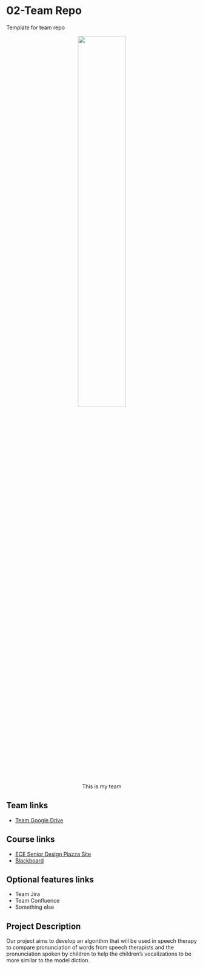 # 02-Team Repo
Template for team repo

<p align="center">
<img src="./images/Team 29.png" width="50%">
</p>
<p align="center">
This is my team
</p>

## Team links
- [Team Google Drive](https://drive.google.com/drive/folders/1Ac-iV2D9KQEg-vvfJxMU1BYvoQYRQEl0?usp=drive_link)

## Course links
- [ECE Senior Design Piazza Site](https://piazza.com/bu/fall2025/ec463/home)
- [Blackboard](http://learn.bu.edu/)

## Optional features links
- Team Jira
- Team Confluence
- Something else

## Project Description
Our project aims to develop an algorithm that will be used in speech therapy to compare pronunciation of words from speech therapists and the pronunciation spoken by children to help the children’s vocalizations to be more similar to the model diction.


